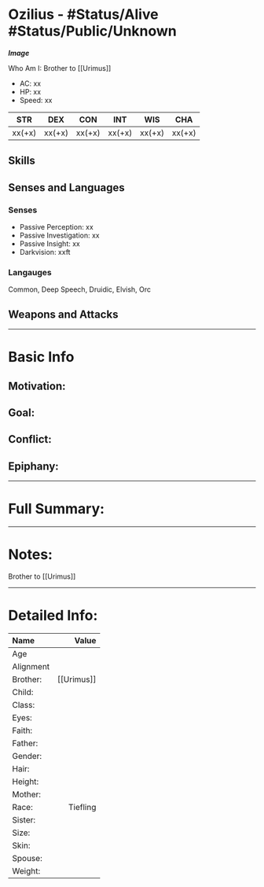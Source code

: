 # Ozilius - #Status/Alive #Status/Public/Unknown 
***Image***

Who Am I: Brother to [[Urimus]]

- AC: xx  
- HP: xx  
- Speed: xx 

| STR | DEX | CON | INT | WIS | CHA|
| ---- | ---- | ---- | ---- | ---- | ---- |
| xx(+x)| xx(+x)| xx(+x)| xx(+x)| xx(+x)| xx(+x)

## Skills

## Senses and Languages
### Senses
- Passive Perception: xx
- Passive Investigation: xx
- Passive Insight: xx
- Darkvision: xxft

### Langauges
Common, Deep Speech, Druidic, Elvish, Orc

## Weapons and Attacks

___
# Basic Info

## Motivation: 

## Goal:

## Conflict:

## Epiphany:

___
# Full Summary:

___
# Notes:
Brother to [[Urimus]]

___
# Detailed Info:
Name|Value
:-----|-----:
Age|
Alignment|
Brother:|[[Urimus]]
Child:|
Class:|
Eyes:|
Faith:|
Father:|
Gender:|
Hair:|
Height:|
Mother:|
Race:|Tiefling
Sister:|
Size:|
Skin:|
Spouse:|
Weight:|